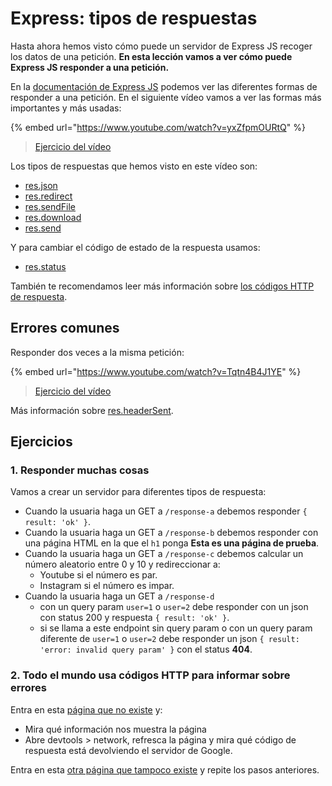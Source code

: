 # Express: tipos de respuestas

Hasta ahora hemos visto cómo puede un servidor de Express JS recoger los datos de una petición. **En esta lección vamos a ver cómo puede Express JS responder a una petición.**

En la [documentación de Express JS](https://expressjs.com/en/4x/api.html#res) podemos ver las diferentes formas de responder a una petición. En el siguiente vídeo vamos a ver las formas más importantes y más usadas:

{% embed url="https://www.youtube.com/watch?v=yxZfpmOURtQ" %}

> [Ejercicio del vídeo](https://github.com/Adalab/ejercicios-de-los-materiales/tree/main/promo-l/4-2-express-response-types/examples)

Los tipos de respuestas que hemos visto en este vídeo son:

- [res.json](https://expressjs.com/en/4x/api.html#res.json)
- [res.redirect](https://expressjs.com/en/4x/api.html#res.redirect)
- [res.sendFile](https://expressjs.com/en/4x/api.html#res.sendFile)
- [res.download](https://expressjs.com/en/4x/api.html#res.download)
- [res.send](https://expressjs.com/en/4x/api.html#res.send)

Y para cambiar el código de estado de la respuesta usamos:

- [res.status](https://expressjs.com/en/4x/api.html#res.status)

También te recomendamos leer más información sobre [los códigos HTTP de respuesta](https://developer.mozilla.org/es/docs/Web/HTTP/Status).

## Errores comunes

Responder dos veces a la misma petición:

{% embed url="https://www.youtube.com/watch?v=Tqtn4B4J1YE" %}

> [Ejercicio del vídeo](https://github.com/Adalab/ejercicios-de-los-materiales/tree/main/promo-l/4-2-express-response-types/error-headers-sent)

Más información sobre [res.headerSent](https://expressjs.com/en/4x/api.html#res.headersSent).

## Ejercicios

### 1. Responder muchas cosas

Vamos a crear un servidor para diferentes tipos de respuesta:

- Cuando la usuaria haga un GET a `/response-a` debemos responder `{ result: 'ok' }`.
- Cuando la usuaria haga un GET a `/response-b` debemos responder con una página HTML en la que el `h1` ponga **Esta es una página de prueba**.
- Cuando la usuaria haga un GET a `/response-c` debemos calcular un número aleatorio entre 0 y 10 y redireccionar a:
   - Youtube si el número es par.
   - Instagram si el número es impar.
- Cuando la usuaria haga un GET a `/response-d`
   - con un query param `user=1` o `user=2` debe responder con un json con status 200 y respuesta `{ result: 'ok' }`.
   - si se llama a este endpoint sin query param o con un query param diferente de `user=1` o `user=2` debe responder un json `{ result: 'error: invalid query param' }` con el status **404**.

### 2. Todo el mundo usa códigos HTTP para informar sobre errores

Entra en esta [página que no existe](https://www.google.es/pagina-que-no-existe) y:

- Mira qué información nos muestra la página
- Abre devtools > network, refresca la página y mira qué código de respuesta está devolviendo el servidor de Google.

Entra en esta [otra página que tampoco existe](https://github.com/otra-pagina-que-no-existe) y repite los pasos anteriores.